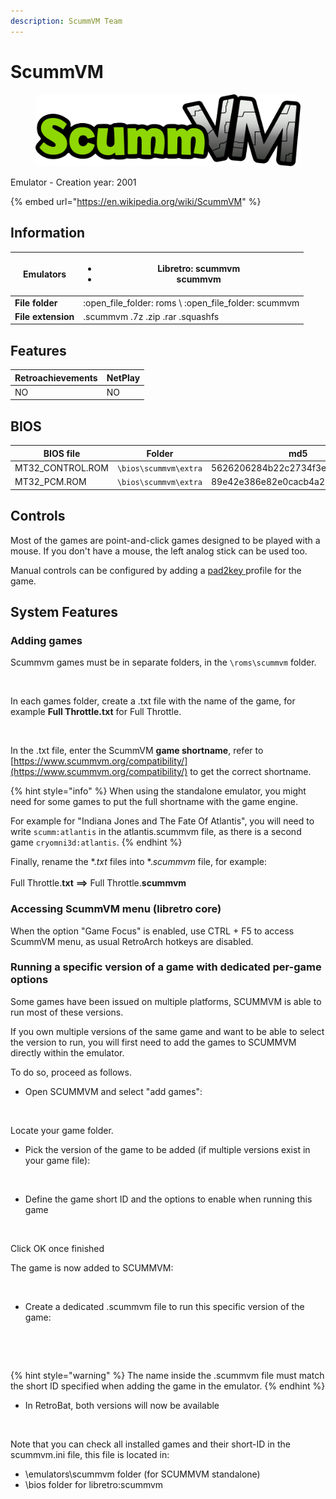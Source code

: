 ```yaml
---
description: ScummVM Team
---
```


# ScummVM

<figure><img src="https://raw.githubusercontent.com/fabricecaruso/es-theme-carbon/5149a33eed46b2af638b06119397d4023b75131f/art/logos/scummvm.svg" alt=""><figcaption></figcaption></figure>

Emulator - Creation year: 2001

{% embed url="https://en.wikipedia.org/wiki/ScummVM" %}

## Information

| **Emulators**      | <ul><li>Libretro: scummvm</li><li>scummvm</li></ul>      |
| ------------------ | -------------------------------------------------------- |
| **File folder**    | :open\_file\_folder: roms \ :open\_file\_folder: scummvm |
| **File extension** | .scummvm .7z .zip .rar .squashfs                         |

## Features

| Retroachievements | NetPlay |
| ----------------- | ------- |
| NO                | NO      |

## BIOS

| BIOS file         | Folder                | md5                              |
| ----------------- | --------------------- | -------------------------------- |
| MT32\_CONTROL.ROM | `\bios\scummvm\extra` | 5626206284b22c2734f3e9efefcd2675 |
| MT32\_PCM.ROM     | `\bios\scummvm\extra` | 89e42e386e82e0cacb4a2704a03706ca |

## Controls

Most of the games are point-and-click games designed to be played with a mouse. If you don't have a mouse, the left analog stick can be used too.

Manual controls can be configured by adding a [pad2key ](../../../controllers/pad2key.md)profile for the game.

## System Features

### Adding games

Scummvm games must be in separate folders, in the `\roms\scummvm` folder.

<figure><img src="https://i.imgur.com/qfDZ5Np.png" alt=""><figcaption></figcaption></figure>

In each games folder, create a .txt file with the name of the game, for example **Full Throttle.txt** for Full Throttle.

<figure><img src="https://i.imgur.com/zNotr1I.png" alt=""><figcaption></figcaption></figure>

In the .txt file, enter the ScummVM **game shortname**, refer to [https://www.scummvm.org/compatibility/](https://www.scummvm.org/compatibility/) to get the correct shortname.

{% hint style="info" %}
When using the standalone emulator, you might need for some games to put the full shortname with the game engine.

For example for "Indiana Jones and The Fate Of Atlantis", you will need to write `scumm:atlantis` in the atlantis.scummvm file, as there is a second game `cryomni3d:atlantis`.
{% endhint %}

Finally, rename the \*._txt_ files into \*._scummvm_ file, for example:\
\
Full Throttle.**txt**  **==>** Full Throttle.**scummvm**

### Accessing ScummVM menu (libretro core)

When the option "Game Focus" is enabled, use CTRL + F5 to access ScummVM menu, as usual RetroArch hotkeys are disabled.

### Running a specific version of a game with dedicated per-game options

Some games have been issued on multiple platforms, SCUMMVM is able to run most of these versions.

If you own multiple versions of the same game and want to be able to select the version to run, you will first need to add the games to SCUMMVM directly within the emulator.

To do so, proceed as follows.

* Open SCUMMVM and select "add games":

<figure><img src="https://i.imgur.com/iJoG99n.png" alt=""><figcaption></figcaption></figure>

Locate your game folder.

* Pick the version of the game to be added (if multiple versions exist in your game file):

<figure><img src="https://i.imgur.com/AOzAJp2.png" alt=""><figcaption></figcaption></figure>

* Define the game short ID and the options to enable when running this game

<figure><img src="https://i.imgur.com/SSQCrt7.png" alt=""><figcaption></figcaption></figure>

Click OK once finished

The game is now added to SCUMMVM:

<figure><img src="https://i.imgur.com/Ok0JkMy.png" alt=""><figcaption></figcaption></figure>

* Create a dedicated .scummvm file to run this specific version of the game:

<figure><img src="https://i.imgur.com/nCNTake.png" alt=""><figcaption></figcaption></figure>

<figure><img src="https://i.imgur.com/5DiPExS.png" alt=""><figcaption></figcaption></figure>

{% hint style="warning" %}
The name inside the .scummvm file must match the short ID specified when adding the game in the emulator.
{% endhint %}

* In RetroBat, both versions will now be available

<figure><img src="https://i.imgur.com/OTcJf0h.png" alt=""><figcaption></figcaption></figure>

Note that you can check all installed games and their short-ID in the scummvm.ini file, this file is located in:

* \emulators\scummvm folder (for SCUMMVM standalone)
* \bios folder for libretro:scummvm

<figure><img src="https://i.imgur.com/YUsciw5.png" alt=""><figcaption></figcaption></figure>
